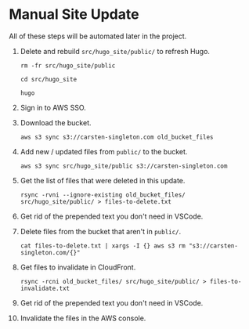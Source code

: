 # Manual Site Update

All of these steps will be automated later in the project.

1. Delete and rebuild `src/hugo_site/public/` to refresh Hugo.

    `rm -fr src/hugo_site/public`

    `cd src/hugo_site`

    `hugo`

2. Sign in to AWS SSO.

3. Download the bucket.

    `aws s3 sync s3://carsten-singleton.com old_bucket_files`

4. Add new / updated files from `public/` to the bucket.

    `aws s3 sync src/hugo_site/public s3://carsten-singleton.com`

5. Get the list of files that were deleted in this update.

    `rsync -rvni --ignore-existing old_bucket_files/ src/hugo_site/public/ > files-to-delete.txt`

6. Get rid of the prepended text you don't need in VSCode.

7. Delete files from the bucket that aren't in `public/`.

    `cat files-to-delete.txt | xargs -I {} aws s3 rm "s3://carsten-singleton.com/{}"`

8. Get files to invalidate in CloudFront.

    `rsync -rcni old_bucket_files/ src/hugo_site/public/ > files-to-invalidate.txt`

9. Get rid of the prepended text you don't need in VSCode.

10. Invalidate the files in the AWS console.
